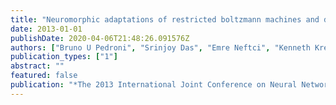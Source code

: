 ```yaml
---
title: "Neuromorphic adaptations of restricted boltzmann machines and deep belief networks"
date: 2013-01-01
publishDate: 2020-04-06T21:48:26.091576Z
authors: ["Bruno U Pedroni", "Srinjoy Das", "Emre Neftci", "Kenneth Kreutz-Delgado", "Gert Cauwenberghs"]
publication_types: ["1"]
abstract: ""
featured: false
publication: "*The 2013 International Joint Conference on Neural Networks (IJCNN)*"
---
```


